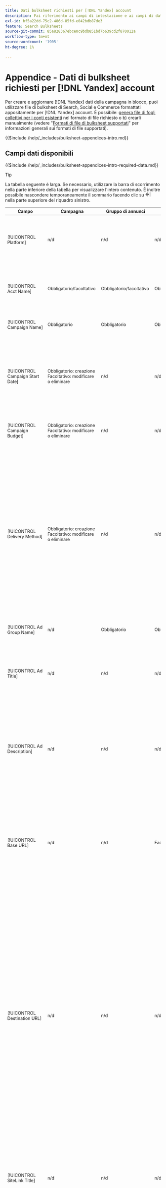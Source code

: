```yaml
---
title: Dati bulksheet richiesti per [!DNL Yandex] account
description: Fai riferimento ai campi di intestazione e ai campi di dati obbligatori nei bulksheet per [!DNL Yandex] account.
exl-id: bf5a22dd-75c2-486d-85fd-e042bdb87de3
feature: Search Bulksheets
source-git-commit: 85a828367ebce0c9bdb851bd7b639cd2f870012a
workflow-type: tm+mt
source-wordcount: '1905'
ht-degree: 1%

---
```


# Appendice - Dati di bulksheet richiesti per [!DNL Yandex] account

Per creare e aggiornare [!DNL Yandex] dati della campagna in blocco, puoi utilizzare file di bulksheet di Search, Social e Commerce formattati appositamente per [!DNL Yandex] account. È possibile: [genera file di fogli collettivi per i conti esistenti](../bulksheet-download.md) nel formato di file richiesto o b) crearli manualmente (vedere &quot;[Formati di file di bulksheet supportati](bulksheet-file-formats.md)&quot; per informazioni generali sui formati di file supportati).

{{$include /help/_includes/bulksheet-appendices-intro.md}}

<!-- Hiding because this is probably too long a list to be useful.

## Available header fields

Platform,Acct Name,Campaign Name,Campaign Start Date,Campaign Budget,Delivery Method,Ad Group Name,Ad Title,Ad Description,Base URL,Destination URL,SiteLink Title,SiteLink Base URL,SiteLink Destination URL,Keyword,Max CPC,Match Type,Search Network Status,Content Network Status,Negative Keywords (Yandex),Param1 (Yandex),Param2 (Yandex),Campaign Status,Ad Group Status,Ad Status,Keyword Status,SiteLink Status,Campaign ID,Ad Group ID, Ad ID,Keyword ID,AMO ID, [Advertiser-specific Label Classification],Constraints,EF Error Message

{{$include /help/_includes/bulksheet-headers-note.md}}

-->

## Campi dati disponibili

{{$include /help/_includes/bulksheet-appendices-intro-required-data.md}}

>[!TIP]
>
>La tabella seguente è larga. Se necessario, utilizzare la barra di scorrimento nella parte inferiore della tabella per visualizzare l&#39;intero contenuto. È inoltre possibile nascondere temporaneamente il sommario facendo clic su ![Nascondi sommario](/help/search-social-commerce/assets/hide-toc.png "Nascondi sommario") nella parte superiore del riquadro sinistro.

| Campo | Campagna | Gruppo di annunci | Parola chiave | Annuncio testo | Sitelink | Descrizione |
|----|----|-----|-----|----|----|----|
| [!UICONTROL Platform] | n/d | n/d | n/d | n/d | n/d | (Incluso nei bulksheet generati a scopo informativo) La piattaforma pubblicitaria. Obbligatorio a meno che ogni riga non includa un AMO ID per l’entità. |
| [!UICONTROL Acct Name] | Obbligatorio/facoltativo | Obbligatorio/facoltativo | Obbligatorio/facoltativo | Obbligatorio/facoltativo | Obbligatorio/facoltativo | (Incluso nei bulksheet generati a scopo informativo) La piattaforma pubblicitaria. Obbligatorio a meno che ogni riga non includa un AMO ID per l’entità. |
| [!UICONTROL Campaign Name] | Obbligatorio | Obbligatorio | Obbligatorio | Obbligatorio | Obbligatorio | Il nome univoco che identifica una campagna per un account. |
| [!UICONTROL Campaign Start Date] | Obbligatorio: creazione<br>Facoltativo: modificare o eliminare | n/d | n/d | n/d | n/d | La prima data in cui è possibile fare offerte per una campagna, nel fuso orario dell&#39;inserzionista e in uno dei seguenti formati: m/g/aaaa, m/g/aa, m-g-aaaa o m-g-aa. Per impostazione predefinita, per le nuove campagne viene utilizzato il giorno corrente. |
| [!UICONTROL Campaign Budget] | Obbligatorio: creazione<br>Facoltativo: modificare o eliminare | n/d | n/d | n/d | n/d | Limite di spesa per la campagna, con o senza simboli monetari e punteggiatura. |
| [!UICONTROL Delivery Method] | Obbligatorio: creazione<br>Facoltativo: modificare o eliminare | n/d | n/d | n/d | n/d | Velocità di visualizzazione degli annunci per la campagna ogni giorno:<ul><li><i>[!UICONTROL Standard (Distributed)]</i> (impostazione predefinita per le nuove campagne): per distribuire le impression pubblicitarie nell’arco della giornata.</li><li><i>[!UICONTROL Accelerated]:</i> Per visualizzare gli annunci il più spesso possibile fino al raggiungimento del budget. Di conseguenza, i tuoi annunci potrebbero non essere visualizzati più avanti nella giornata.</li></ul> |
| [!UICONTROL Ad Group Name] | n/d | Obbligatorio | Obbligatorio | Obbligatorio | n/d | Il gruppo di annunci. |
| [!UICONTROL Ad Title] | n/d | n/d | n/d | Obbligatorio | n/d | Titolo del banner (annuncio). La lunghezza massima è di 33 caratteri e una singola parola non può includere più di 23 caratteri.<br><br><b>Nota:</b> La modifica della copia dell’annuncio elimina l’annuncio esistente e ne crea uno nuovo. |
| [!UICONTROL Ad Description] | n/d | n/d | n/d | Obbligatorio | n/d | Corpo del banner (annuncio). La lunghezza massima è di 75 caratteri e una singola parola non può superare i 22 caratteri.<br><br><b>Nota:</b> La modifica della copia dell’annuncio elimina l’annuncio esistente e ne crea uno nuovo. |
| [!UICONTROL Base URL] | n/d | n/d | Facoltativo | Obbligatorio | n/d | L’URL della pagina di destinazione a cui vengono indirizzati gli utenti finali quando fanno clic sull’annuncio, inclusi eventuali parametri di aggiunta configurati per la campagna o l’account. La lunghezza massima è di 1024 caratteri, incluso il protocollo.<br><br>Gli URL di base/finali a livello di parola chiave sostituiscono gli URL a livello di annuncio e superiore. |
| [!UICONTROL Destination URL] | n/d | n/d | n/d | n/d | n/d | (Incluso nei bulksheet generati a scopo informativo; non pubblicato nella rete di annunci) Per gli account con URL di destinazione, questo valore è l’URL che collega un annuncio a un URL/pagina di destinazione di base sul sito web dell’inserzionista (a volte tramite un altro sito che tiene traccia del clic e quindi reindirizza l’utente alla pagina di destinazione). Include tutti i parametri di aggiunta configurati per la campagna o l’account Search, Social &amp; Commerce. Se hai generato URL di tracciamento, questo valore si basa sui parametri di tracciamento riportati nelle impostazioni dell’account e della campagna. Se hai aggiunto parametri specifici per un annuncio di rete, questi possono essere sostituiti con parametri equivalenti per Search, Social e Commerce. |
| [!UICONTROL SiteLink Title] | n/d | n/d | n/d | n/d | Obbligatorio | Testo del sitelink. Per i nuovi sitelink, includi il nome della campagna nella riga del sitelink. Per i sitelink a livello di gruppo di annunci o di annuncio, includi anche il nome del gruppo di annunci o, rispettivamente, il titolo e il testo dell’annuncio.<br><br><b>Nota:</b> Puoi avere fino a quattro sitelink. |
| [!UICONTROL SiteLink Base URL] | n/d | n/d | n/d | n/d | Obbligatorio | URL di base per un sitelink; deve essere l&#39;URL di base per il banner. Consulta &quot;[!UICONTROL Base URL].&quot; |
| [!UICONTROL SiteLink Destination URL] | n/d | n/d | n/d | n/d | n/d | URL di destinazione per un sitelink; deve essere l&#39;URL di destinazione per il banner. Consulta &quot;[!UICONTROL Destination URL].&quot; |
| [!UICONTROL Keyword] | Facoltativo / n/d | n/d | Obbligatorio | n/d | n/d | La frase (stringa di parole chiave). Un annuncio deve avere almeno una frase. Ogni parola chiave può avere un massimo di sette parole, escluse le parole non significative.<br><br><b>Note:</b><ul><li>Per escludere una frase a livello di campagna, imposta [!UICONTROL Match Type] a [!UICONTROL Negative].</li><li>Se si modifica una frase, viene eliminata la frase esistente e ne viene creata una nuova.</li><li>Modifica di un [!DNL Yandex] parola chiave o tipo di corrispondenza elimina la frase parola chiave esistente e ne crea una nuova.</li></ul> |
| [!UICONTROL Max CPC] | n/d | Obbligatorio: creazione<br>Facoltativo: modificare o eliminare | Facoltativo | n/d | n/d | Il costo massimo per clic (CPC), che è l&#39;importo più alto da pagare per un banner (annuncio) clic sulla rete di ricerca, con o senza simboli monetari e punteggiatura. Puoi impostare i valori per gruppi di annunci e parole chiave. Il valore predefinito per una nuova parola chiave viene ereditato dal livello del gruppo di annunci. |
| [!UICONTROL Match Type] | Facoltativo / n/d | n/d | Facoltativo: creazione<br>Obbligatorio/Facoltativo: modifica o elimina | n/d | n/d | Opzione di corrispondenza della parola chiave per la frase: <i>[!UICONTROL Content]</i> o <i>[!UICONTROL Search]</i>. Definire le parole chiave negative utilizzando &quot;[!UICONTROL Negative Keywords]&quot;.<br><br><b>Nota:</b> Modifica di un [!DNL Yandex] parola chiave o tipo di corrispondenza elimina la frase parola chiave esistente e ne crea una nuova. |
| [!UICONTROL Search Network Status] | Facoltativo | n/d | n/d | n/d | n/d | Specifica se inserire annunci nella rete di ricerca: <i>[!UICONTROL Yes]</i> (impostazione predefinita) oppure <i>[!UICONTROL No]</i>. |
| Stato della rete dei contenuti | Facoltativo | n/d | n/d | n/d | n/d | Se inserire annunci sul [!DNL Yandex] rete pubblicitaria (display): <i>[!UICONTROL Yes]</i> (impostazione predefinita) oppure <i>[!UICONTROL No]</i>. |
| [!UICONTROL Negative Keywords (Yandex)] | n/d | n/d | Facoltativo | n/d | n/d | Parole chiave (frasi) negative condivise da tutte le frasi di un gruppo di annunci, precedute da un segno meno (ad esempio `-mykeyword`). Se una parola chiave negativa corrisponde a una parola chiave in una frase, la parola chiave negativa non viene applicata alla frase. |
| [!UICONTROL Param1 (Yandex)] | n/d | n/d | Facoltativo | n/d | n/d | Valore del `{param1}` variabile di sostituzione. Può contenere fino a 255 byte. Per eliminare il valore esistente, utilizza il valore `[delete]` (comprese le parentesi). |
| [!UICONTROL Param2 (Yandex)] | n/d | n/d | Facoltativo | n/d | n/d | Valore del  `{param2}` variabile di sostituzione. Può contenere fino a 255 byte. Per eliminare il valore esistente, utilizza il valore `[delete]` (comprese le parentesi). |
| [!UICONTROL Campaign Status] | Facoltativo: creare o modificare<br>Obbligatorio: Elimina | n/d | n/d | n/d | n/d | Lo stato di visualizzazione della campagna: <i>[!UICONTROL active]</i>, <i>[!UICONTROL archived]</i>, <i>[!UICONTROL deleted]</i>, <i>[!UICONTROL disapproved]</i>, <i>[!UICONTROL pending]</i>, o <i>[!UICONTROL stop]</i> (in pausa). L’impostazione predefinita per le nuove campagne è <i>[!UICONTROL active]</i>.<br><br><b>Note:</b><ul></li>Se una campagna è stata attiva, non puoi eliminarla. Piuttosto, archivialo.</li><li>Le campagne possono essere archiviate o rimosse automaticamente in alcune situazioni.</li><li>Impossibile impostare manualmente lo stato su <i>[!UICONTROL disapproved]</i> o <i>[!UICONTROL pending]</i>, né modificare tali stati.</li></ul> |
| [!UICONTROL Ad Group Status] | n/d | Facoltativo: creare o modificare<br>Obbligatorio: Elimina | n/d | n/d | n/d | Lo stato di visualizzazione del gruppo di annunci: <i>[!UICONTROL active]</i>, <i>[!UICONTROL archived]</i>, <i>[!UICONTROL deleted]</i>, <i>[!UICONTROL disapproved]</i>, <i>[!UICONTROL pending]</i>, o <i>[!UICONTROL stop]</i> (in pausa). Il valore predefinito per i nuovi gruppi di annunci è <i>[!UICONTROL active]</i>.<br><br><b>Note:</b><ul></li>Se un gruppo di annunci è già stato attivo, non puoi eliminarlo. Piuttosto, archivialo.</li><li>Impossibile impostare manualmente lo stato su <i>[!UICONTROL disapproved]</i> o <i>[!UICONTROL pending]</i>, né modificare tali stati.</li></ul> |
| [!UICONTROL Ad Status] | n/d | n/d | n/d | Facoltativo: creare o modificare<br>Obbligatorio: Elimina | n/d | Stato di visualizzazione del banner (annuncio): <i>[!UICONTROL active]</i>, <i>[!UICONTROL archived]</i>, <i>[!UICONTROL deleted]</i>, <i>[!UICONTROL disapproved]</i>, <i>[!UICONTROL pending]</i>, o <i>[!UICONTROL stop]</i> (in pausa). Il valore predefinito per i nuovi banner è <i>[!UICONTROL active]</i>.<br><br><b>Nota: non è possibile impostare manualmente lo stato su <i>[!UICONTROL disapproved]</i> o <i>[!UICONTROL pending]</i>, né modificare tali stati. |
| [!UICONTROL Keyword Status] | n/d | n/d | Facoltativo: creare o modificare<br>Obbligatorio: Elimina | n/d | n/d | Stato di visualizzazione della frase (parola chiave): <i>[!UICONTROL active]</i>. Il valore predefinito per le nuove frasi è <i>[!UICONTROL active]</i>.<br><br><b>Nota: non è possibile impostare manualmente lo stato su <i>[!UICONTROL disapproved]</i> o <i>[!UICONTROL pending]</i>, né modificare tali stati. |
| [!UICONTROL SiteLink Status] | n/d | n/d | n/d | n/d | Facoltativo: creare o modificare<br>Obbligatorio: Elimina | Stato di visualizzazione del sitelink: <i>[*UICONTROL attivo]</i> o <i>[*UICONTROL in pausa]</i>. Il valore predefinito per i nuovi sitelink è <i>[*UICONTROL attivo]</i>. |
| [!UICONTROL Campaign ID] | n/d: Crea<br>Obbligatorio/facoltativo: modifica<br>Facoltativo: Elimina | Facoltativo | Facoltativo | Facoltativo | Facoltativo | L’ID univoco che identifica una campagna esistente. Nei file CSV e TSV deve essere preceduto da virgolette singole (&#39;).[^1] Obbligatorio solo quando si modifica il nome della campagna, a meno che la riga non includa un AMO ID per la campagna. |
| [!UICONTROL Ad Group ID] | n/d | n/d: Crea<br>Obbligatorio/facoltativo: modifica<br>Facoltativo: Elimina | Facoltativo | Facoltativo | n/d | L’ID univoco che identifica un gruppo di annunci esistente. Nei file CSV e TSV deve essere preceduto da virgolette singole (&#39;).[^1] Obbligatorio solo quando si modifica il nome del gruppo di annunci, a meno che la riga non includa un AMO ID per il gruppo di annunci. |
| [!UICONTROL Ad ID] | n/d | n/d | n/d | n/d: Crea<br>Obbligatorio/Facoltativo: modifica o elimina | n/d | ID univoco che identifica una parola chiave esistente. Nei file CSV e TSV deve essere preceduto da virgolette singole (&#39;).[^1] Obbligatorio solo quando si modifica il nome della parola chiave, a meno che la riga non includa a) colonne di proprietà sufficienti per identificare la parola chiave o b) un AMO ID. |
| [!UICONTROL Keyword ID] | n/d | n/d | n/d: Crea<br>Obbligatorio/facoltativo: modifica<br>Obbligatorio: Elimina | n/d | n/d | ID univoco che identifica una parola chiave esistente. Nei file CSV e TSV deve essere preceduto da virgolette singole (&#39;).[^1] Obbligatorio solo quando si modifica il nome della parola chiave, a meno che la riga non includa a) colonne di proprietà sufficienti per identificare la parola chiave o b) un AMO ID. |
| [!UICONTROL AMO ID] | n/d | n/d | n/d | n/d | n/d | (nei bulksheet generati) Un [!DNL Adobe]Identificatore univoco generato da, per un&#39;entità sincronizzata. Per gli annunci di ricerca responsive, l’AMO ID è necessario per modificare o eliminare gli annunci a meno che tu non includa [!UICONTROL Ad ID]. Per modificare i dati per tutti gli altri tipi di entità con un AMO ID, è necessario l’AMO ID per modificare o eliminare i dati, a meno che non si includano l’ID entità e l’ID entità principale.<br><br>Search, Social e Commerce utilizza il valore per determinare l’identità corretta da modificare, ma non pubblica l’ID sulla rete di annunci. |
| \[Classificazione etichetta specifica dell’inserzionista\] | Facoltativo | Facoltativo | Facoltativo | Facoltativo | n/d | (Nome per una classificazione di etichetta specifica dell’inserzionista, ad esempio &quot;Colore&quot; per una classificazione di etichetta denominata Colore) Valore per la classificazione specificata associata all’entità. Puoi includere un solo valore per classificazione per entità (ad esempio &quot;rosso&quot; per la classificazione dell’etichetta &quot;Colore&quot; per la campagna A). La lunghezza massima è di 100 caratteri e il valore può includere caratteri ASCII e non ASCII.<br><br>Le classificazioni delle etichette e i relativi valori delle etichette vengono applicati a tutti i componenti figlio; i nuovi componenti aggiunti in seguito vengono associati automaticamente all’etichetta. Le classificazioni delle etichette per i gruppi di prodotti vengono applicate al livello di unità (più granulare).<br><br>Il nome della classificazione e il valore della classificazione non fanno distinzione tra maiuscole e minuscole. |
| [!UICONTROL Constraints] | Facoltativo | Facoltativo | Facoltativo | n/d | n/d | Vincolo assegnato all&#39;entità. È possibile assegnare un solo vincolo per entità.<br><br>I vincoli vengono ereditati dalle entità figlio, pertanto non è necessario immettere valori per le entità figlio a meno che non si desideri sostituire i valori ereditati. |
| [!UICONTROL EF Error Message] | n/d | n/d | n/d | n/d | n/d | (Incluso nei bulksheet generati a scopo informativo) Segnaposto per la visualizzazione dei messaggi di errore di Search, Social e Commerce relativi ai dati nella riga; i messaggi di errore sono inclusi in [!UICONTROL EF Errors] file. Questo valore non viene inviato alla rete di annunci. |

[^1]: quando si apre il file, i numeri elevati vengono convertiti in notazione scientifica (ad esempio 2.12E+09 per 2115585666). Per visualizzare le cifre nella notazione standard, selezionare una cella della colonna e fare clic all&#39;interno della barra della formula.

>[!MORELIKETHIS]
>
>* [Appendice - Errori di bulksheet](../bulksheet-errors.md)
>* [Operazioni eseguibili nei bulksheet](bulksheet-operations.md)
>* [Formati di file di bulksheet supportati](bulksheet-file-formats.md)
>* [Scaricare/creare un file bulksheet](../bulksheet-download.md)
>* [Formati di tracciamento dei clic per [!DNL Naver]](/help/search-social-commerce/tracking/formats-click-tracking-naver.md)
>* [Carica un file di bulksheet o un file di errore corretto](../bulksheet-upload.md)
